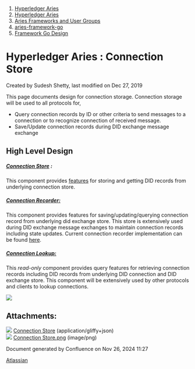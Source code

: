 1. [Hyperledger Aries](index.html)
2. [Hyperledger Aries](Hyperledger-Aries_18481154.html)
3. [Aries Frameworks and User Groups](Aries-Frameworks-and-User-Groups_18481290.html)
4. [aries-framework-go](aries-framework-go_18481606.html)
5. [Framework Go Design](Framework-Go-Design_18512160.html)

# Hyperledger Aries : Connection Store

Created by Sudesh Shetty, last modified on Dec 27, 2019

This page documents design for connection storage. Connection storage will be used to all protocols for,

- Query connection records by ID or other criteria to send messages to a connection or to recognize connection of received message.
- Save/Update connection records during DID exchange message exchange

## High Level Design

##### [Connection Store](https://github.com/hyperledger/aries-framework-go/blob/c1ad21e66685fadec796a4652514a88f8be2a865/pkg/didcomm/common/didconnection/api.go) :

This component provides [features](https://github.com/hyperledger/aries-framework-go/blob/c1ad21e66685fadec796a4652514a88f8be2a865/pkg/didcomm/common/didconnection/api.go#L11) for storing and getting DID records from underlying connection store.   

##### [Connection Recorder:](https://github.com/hyperledger/aries-framework-go/blob/fa4a3fb88290dcc28423279d106eeecf0a30ceec/pkg/didcomm/protocol/didexchange/persistence.go#L43)

This component provides features for saving/updating/querying connection record from underlying did exchange store. This store is extensively used during DID exchange message exchanges to maintain connection records including state updates. Current connection recorder implementation can be found [here](https://github.com/hyperledger/aries-framework-go/blob/fa4a3fb88290dcc28423279d106eeecf0a30ceec/pkg/didcomm/protocol/didexchange/persistence.go#L43).

##### [Connection Lookup:](https://github.com/hyperledger/aries-framework-go/blob/fa4a3fb88290dcc28423279d106eeecf0a30ceec/pkg/common/connectionstore/connection_record.go#L72)

This *read-only* component provides query features for retrieving connection records including DID records from underlying DID connection and DID exchange store. This component will be extensively used by other protocols and clients to lookup connections. 

![](plugins/servlet/confluence/placeholder/unknown-macro)

## Attachments:

![](images/icons/bullet_blue.gif) [Connection Store](attachments/18484226/18512973) (application/gliffy+json)  
![](images/icons/bullet_blue.gif) [Connection Store.png](attachments/18484226/18512974.png) (image/png)

Document generated by Confluence on Nov 26, 2024 11:27

[Atlassian](http://www.atlassian.com/)
